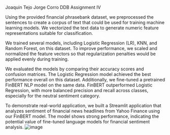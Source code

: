 Joaquin Tejo
Jorge Corro
DDB Assignment IV

Using the provided financial phrasebank dataset, we preprocessed the sentences to create a corpus of text that could be used for training machine learning models. We vectorized the text data to generate numeric feature representations suitable for classification.

We trained several models, including Logistic Regression (LR), KNN, and Random Forest, on this dataset. To improve performance, we scaled and normalized the feature vectors so that regularization penalties would be applied evenly during training.

We evaluated the models by comparing their accuracy scores and confusion matrices. The Logistic Regression model achieved the best performance overall on this dataset.
Additionally, we fine-tuned a pretrained FinBERT NLP model on the same data. FinBERT outperformed Logistic Regression, with more balanced precision and recall across classes, especially for the neutral sentiment category.

To demonstrate real-world application, we built a Streamlit application that analyzes sentiment of financial news headlines from Yahoo Finance using our FinBERT model. The model shows strong performance, indicating the potential value of fine-tuned language models for financial sentiment analysis.
![image](https://github.com/Zerojoaco/Final-Assignment-DataDriven/assets/149313003/886272c5-c6de-4a23-9292-04c3e28407ff)
